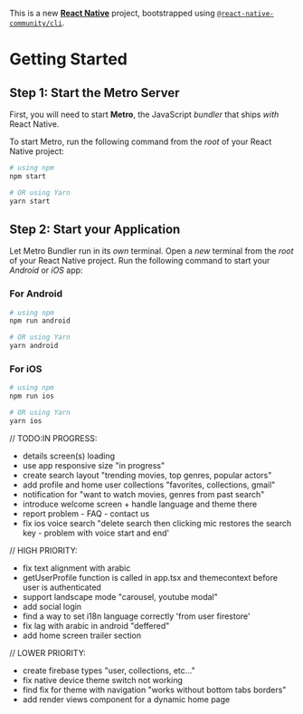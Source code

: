 This is a new [**React Native**](https://reactnative.dev) project, bootstrapped using [`@react-native-community/cli`](https://github.com/react-native-community/cli).

# Getting Started

## Step 1: Start the Metro Server

First, you will need to start **Metro**, the JavaScript _bundler_ that ships _with_ React Native.

To start Metro, run the following command from the _root_ of your React Native project:

```bash
# using npm
npm start

# OR using Yarn
yarn start
```

## Step 2: Start your Application

Let Metro Bundler run in its _own_ terminal. Open a _new_ terminal from the _root_ of your React Native project. Run the following command to start your _Android_ or _iOS_ app:

### For Android

```bash
# using npm
npm run android

# OR using Yarn
yarn android
```

### For iOS

```bash
# using npm
npm run ios

# OR using Yarn
yarn ios
```

// TODO:IN PROGRESS:

- details screen(s) loading
- use app responsive size "in progress"
- create search layout "trending movies, top genres, popular actors"
- add profile and home user collections "favorites, collections, gmail"
- notification for "want to watch movies, genres from past search"
- introduce welcome screen + handle language and theme there
- report problem - FAQ - contact us
- fix ios voice search "delete search then clicking mic restores the search key - problem with voice start and end'

// HIGH PRIORITY:
- fix text alignment with arabic
- getUserProfile function is called in app.tsx and themecontext before user is authenticated
- support landscape mode "carousel, youtube modal"
- add social login
- find a way to set i18n language correctly 'from user firestore'
- fix lag with arabic in android "deffered"
- add home screen trailer section

// LOWER PRIORITY:
- create firebase types "user, collections, etc..."
- fix native device theme switch not working
- find fix for theme with navigation "works without bottom tabs borders"
- add render views component for a dynamic home page